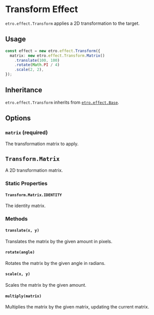# Transform Effect

`etro.effect.Transform` applies a 2D transformation to the target.

## Usage

```ts
const effect = new etro.effect.Transform({
  matrix: new etro.effect.Transform.Matrix()
    .translate(100, 100)
    .rotate(Math.PI / 4)
    .scale(2, 2),
});
```

## Inheritance

`etro.effect.Transform` inherits from [`etro.effect.Base`](base).

## Options

### `matrix` (required)

The transformation matrix to apply.

## `Transform.Matrix`

A 2D transformation matrix.

### Static Properties

#### `Transform.Matrix.IDENTITY`

The identity matrix.

### Methods

#### `translate(x, y)`

Translates the matrix by the given amount in pixels.

#### `rotate(angle)`

Rotates the matrix by the given angle in radians.

#### `scale(x, y)`

Scales the matrix by the given amount.

#### `multiply(matrix)`

Multiplies the matrix by the given matrix, updating the current matrix.

